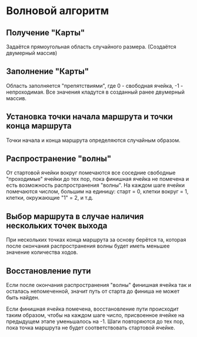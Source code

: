 # Волновой алгоритм

## Получение "Карты"
Задаётся прямоугольная область случайного размера. (Создаётся двумерный массив)

## Заполнение "Карты"
Область заполняется "препятствиями", где 0 - свободная ячейка, -1 - непроходимая. Все значения кладутся в созданный ранее двумерный массив.

## Установка точки начала маршрута и точки конца маршрута
Точки начала и конца маршрута определяются случайным образом.

## Распространение "волны"
От стартовой ячейки вокруг помечаются все соседние свободные "проходимые" ячейки до тех пор, пока финишная ячейка не помечена и есть возможность распространения "волны". На каждом шаге ячейки помечаются числом, большим на единицу: старт = 0, клетки вокруг = 1, клетки, окружающие "1" = 2, и т.д.

## Выбор маршрута в случае наличия нескольких точек выхода
При нескольких точках конца маршрута за основу берётся та, которая после окончания распространения волны будет иметь меньшее значение количества ходов.

## Восстановление пути
Если после окончания распространения "волны" финишная ячейка так и осталась непомеченной, значит путь от старта до финиша не может быть найден.

Если финишная ячейка помечена, восстановление пути происходит таким образом, чтобы на каждом шаге число, присвоенное ячейке на предыдущем этапе уменьшалось на -1. Шаги повторяются до тех пор, пока точка маршрута не будет соответствовать стартовой ячейке.
